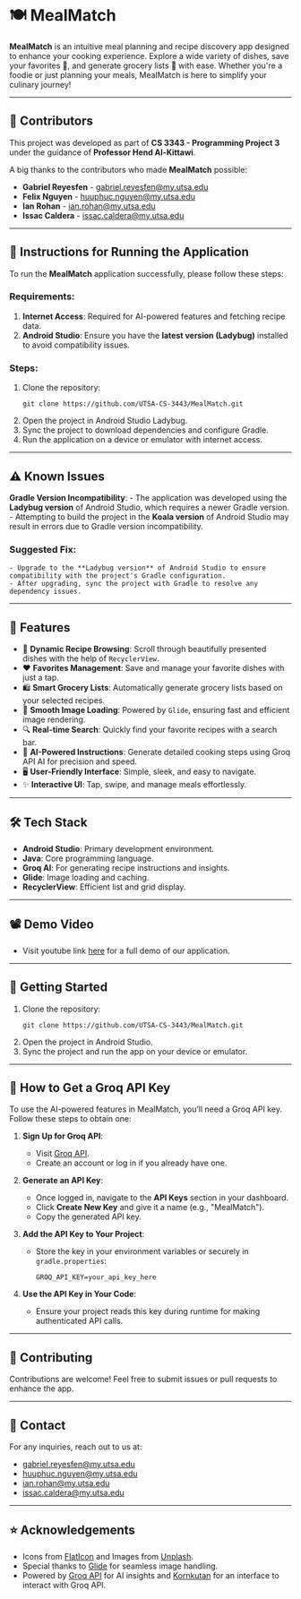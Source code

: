 # 🍽️ MealMatch

**MealMatch** is an intuitive meal planning and recipe discovery app designed to enhance your cooking experience. Explore a wide variety of dishes, save your favorites 💖, and generate grocery lists 🛒 with ease. Whether you're a foodie or just planning your meals, MealMatch is here to simplify your culinary journey!

---

## 👥 Contributors

This project was developed as part of **CS 3343 - Programming Project 3** under the guidance of **Professor Hend Al-Kittawi**.

A big thanks to the contributors who made **MealMatch** possible:

- **Gabriel Reyesfen** - [gabriel.reyesfen@my.utsa.edu](mailto:gabriel.reyesfen@my.utsa.edu)
- **Felix Nguyen** - [huuphuc.nguyen@my.utsa.edu](mailto:huuphuc.nguyen@my.utsa.edu)
- **Ian Rohan** - [ian.rohan@my.utsa.edu](mailto:ian.rohan@my.utsa.edu)
- **Issac Caldera** - [issac.caldera@my.utsa.edu](mailto:issac.caldera@my.utsa.edu)

---

## 📖 Instructions for Running the Application

To run the **MealMatch** application successfully, please follow these steps:

### Requirements:
1. **Internet Access**: Required for AI-powered features and fetching recipe data.
2. **Android Studio**: Ensure you have the **latest version (Ladybug)** installed to avoid compatibility issues.

### Steps:
1. Clone the repository:
   ```
   git clone https://github.com/UTSA-CS-3443/MealMatch.git
   ```
2. Open the project in Android Studio Ladybug.
3. Sync the project to download dependencies and configure Gradle.
4. Run the application on a device or emulator with internet access.

---

## ⚠️ Known Issues

**Gradle Version Incompatibility**:
    - The application was developed using the **Ladybug version** of Android Studio, which requires a newer Gradle version.
    - Attempting to build the project in the **Koala version** of Android Studio may result in errors due to Gradle version incompatibility.

   ### Suggested Fix:
    - Upgrade to the **Ladybug version** of Android Studio to ensure compatibility with the project's Gradle configuration.
    - After upgrading, sync the project with Gradle to resolve any dependency issues.

---

## 📱 Features

- 🍕 **Dynamic Recipe Browsing**: Scroll through beautifully presented dishes with the help of `RecyclerView`.
- ❤️ **Favorites Management**: Save and manage your favorite dishes with just a tap.
- 🛍️ **Smart Grocery Lists**: Automatically generate grocery lists based on your selected recipes.
- 🌄 **Smooth Image Loading**: Powered by `Glide`, ensuring fast and efficient image rendering.
- 🔍 **Real-time Search**: Quickly find your favorite recipes with a search bar.
- 🤖 **AI-Powered Instructions**: Generate detailed cooking steps using Groq API AI for precision and speed.
- 🖥️ **User-Friendly Interface**: Simple, sleek, and easy to navigate.
- ✨ **Interactive UI**: Tap, swipe, and manage meals effortlessly.

---

## 🛠️ Tech Stack

- **Android Studio**: Primary development environment.
- **Java**: Core programming language.
- **Groq AI**: For generating recipe instructions and insights.
- **Glide**: Image loading and caching.
- **RecyclerView**: Efficient list and grid display.

---

## 📽️ Demo Video

- Visit youtube link [here](https://www.youtube.com/watch?v=GvfcqAoC3kg&feature=youtu.be) for a full demo of our application.

---

## 🚀 Getting Started

1. Clone the repository:
   ```
   git clone https://github.com/UTSA-CS-3443/MealMatch.git
   ```
2. Open the project in Android Studio.
3. Sync the project and run the app on your device or emulator.

---

## 🔑 How to Get a Groq API Key

To use the AI-powered features in MealMatch, you’ll need a Groq API key. Follow these steps to obtain one:

1. **Sign Up for Groq API**:
   - Visit [Groq API](https://groq.com/).
   - Create an account or log in if you already have one.

2. **Generate an API Key**:
   - Once logged in, navigate to the **API Keys** section in your dashboard.
   - Click **Create New Key** and give it a name (e.g., "MealMatch").
   - Copy the generated API key.

3. **Add the API Key to Your Project**:
   - Store the key in your environment variables or securely in `gradle.properties`:
     ```properties
     GROQ_API_KEY=your_api_key_here
     ```

4. **Use the API Key in Your Code**:
   - Ensure your project reads this key during runtime for making authenticated API calls.

---

## 🤝 Contributing
Contributions are welcome! Feel free to submit issues or pull requests to enhance the app.

---

## 📧 Contact
For any inquiries, reach out to us at: 
- gabriel.reyesfen@my.utsa.edu
- huuphuc.nguyen@my.utsa.edu
- ian.rohan@my.utsa.edu
- issac.caldera@my.utsa.edu

---

## ⭐ Acknowledgements
- Icons from [FlatIcon](https://www.flaticon.com/) and Images from [Unplash](https://unsplash.com/).
- Special thanks to [Glide](https://github.com/bumptech/glide) for seamless image handling.
- Powered by [Groq API](https://groq.com/) for AI insights and [Kornkutan](https://github.com/kornkutan/groq4j) for an interface to interact with Groq API.






